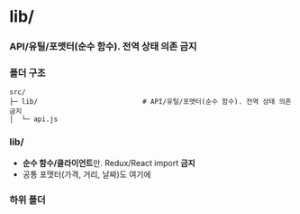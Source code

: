 
# lib/      
### API/유틸/포맷터(순수 함수). 전역 상태 의존 금지  

### 폴더 구조
```
src/
├─ lib/                          # API/유틸/포맷터(순수 함수). 전역 상태 의존 금지
│  └─ api.js
```

### lib/

- **순수 함수/클라이언트**만. Redux/React import **금지**
- 공통 포맷터(가격, 거리, 날짜)도 여기에

### 하위 폴더
